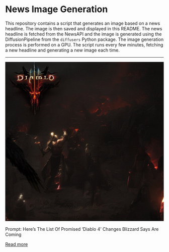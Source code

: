 # News Image Generation
This repository contains a script that generates an image based on a news headline. The image is then saved and displayed in this README.
The news headline is fetched from the NewsAPI and the image is generated using the DiffusionPipeline from the `diffusers` Python package. The image generation process is performed on a GPU.
The script runs every few minutes, fetching a new headline and generating a new image each time.

---

![Generated Image](image.png)

Prompt: Here’s The List Of Promised ‘Diablo 4’ Changes Blizzard Says Are Coming

[Read more](https://www.forbes.com/sites/paultassi/2023/07/22/heres-the-list-of-promised-diablo-4-changes-blizzard-says-are-coming/)